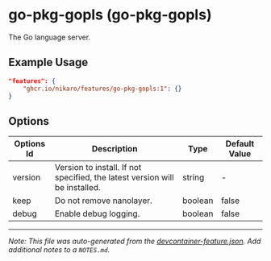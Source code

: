 
# go-pkg-gopls (go-pkg-gopls)

The Go language server.

## Example Usage

```json
"features": {
    "ghcr.io/nikaro/features/go-pkg-gopls:1": {}
}
```

## Options

| Options Id | Description | Type | Default Value |
|-----|-----|-----|-----|
| version | Version to install. If not specified, the latest version will be installed. | string | - |
| keep | Do not remove nanolayer. | boolean | false |
| debug | Enable debug logging. | boolean | false |



---

_Note: This file was auto-generated from the [devcontainer-feature.json](https://github.com/nikaro/features/blob/main/src/go-pkg-gopls/devcontainer-feature.json).  Add additional notes to a `NOTES.md`._

